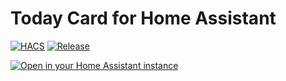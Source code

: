 # Today Card for Home Assistant

[![HACS][hacs-badge]][hacs-url]
[![Release][release-badge]][release-url]

[![Open in your Home Assistant instance][my-ha-badge]][my-ha-url]

<!-- Badges -->

[hacs-badge]: https://img.shields.io/badge/hacs-default-orange.svg?style=flat-square
[release-badge]: https://img.shields.io/github/v/release/JonasDoebertin/ha-today-card?style=flat-square
[my-ha-badge]: https://my.home-assistant.io/badges/hacs_repository.svg

<!-- References -->

[hacs-url]: https://github.com/hacs/integration
[release-url]: https://github.com/JonasDoebertin/ha-today-card/releases
[my-ha-url]: https://my.home-assistant.io/redirect/hacs_repository/?owner=JonasDoebertin&repository=ha-today-card